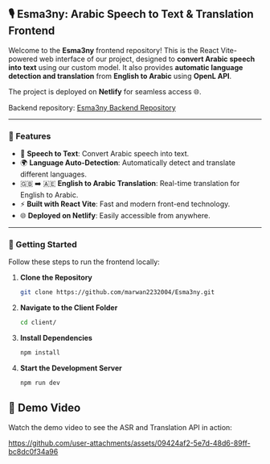 ## 🎙️ Esma3ny: Arabic Speech to Text & Translation Frontend

Welcome to the **Esma3ny** frontend repository! This is the React Vite-powered web interface of our project, designed to **convert Arabic speech into text** using our custom model. It also provides **automatic language detection and translation** from **English to Arabic** using **OpenL API**.

The project is deployed on **Netlify** for seamless access 🌐.

Backend repository: [Esma3ny Backend Repository](https://github.com/marwan2232004/Esma3nyAPI)

---

### 🚀 Features

- 🎤 **Speech to Text**: Convert Arabic speech into text.
- 🌍 **Language Auto-Detection**: Automatically detect and translate different languages.
- 🇬🇧 ➡️ 🇦🇪 **English to Arabic Translation**: Real-time translation for English to Arabic.
- ⚡ **Built with React Vite**: Fast and modern front-end technology.
- 🌐 **Deployed on Netlify**: Easily accessible from anywhere.

---

### 🏁 Getting Started

Follow these steps to run the frontend locally:

1. **Clone the Repository**  
   ```bash
   git clone https://github.com/marwan2232004/Esma3ny.git
   ```
2. **Navigate to the Client Folder**  
    ```bash
    cd client/
    ```

3. **Install Dependencies**  
   ```bash
   npm install
   ```
4. **Start the Development Server**  
   ```bash
   npm run dev
   ```   
## 🎥 Demo Video

Watch the demo video to see the ASR and Translation API in action:



https://github.com/user-attachments/assets/09424af2-5e7d-48d6-89ff-bc8dc0f34a96


